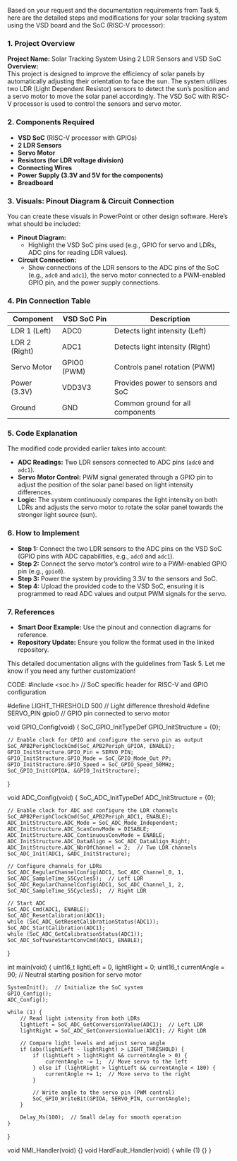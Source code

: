 Based on your request and the documentation requirements from Task 5, here are the detailed steps and modifications for your solar tracking system using the VSD board and the SoC (RISC-V processor):

### 1. **Project Overview**
**Project Name:** Solar Tracking System Using 2 LDR Sensors and VSD SoC  
**Overview:**  
This project is designed to improve the efficiency of solar panels by automatically adjusting their orientation to face the sun. The system utilizes two LDR (Light Dependent Resistor) sensors to detect the sun’s position and a servo motor to move the solar panel accordingly. The VSD SoC with RISC-V processor is used to control the sensors and servo motor.

### 2. **Components Required**
- **VSD SoC** (RISC-V processor with GPIOs)
- **2 LDR Sensors**
- **Servo Motor**
- **Resistors (for LDR voltage division)**
- **Connecting Wires**
- **Power Supply (3.3V and 5V for the components)**
- **Breadboard**

### 3. **Visuals: Pinout Diagram & Circuit Connection**
You can create these visuals in PowerPoint or other design software. Here’s what should be included:
- **Pinout Diagram:** 
  - Highlight the VSD SoC pins used (e.g., GPIO for servo and LDRs, ADC pins for reading LDR values).
- **Circuit Connection:** 
  - Show connections of the LDR sensors to the ADC pins of the SoC (e.g., `adc0` and `adc1`), the servo motor connected to a PWM-enabled GPIO pin, and the power supply connections.

### 4. **Pin Connection Table**

| **Component**   | **VSD SoC Pin** | **Description**                  |
|-----------------|-----------------|----------------------------------|
| LDR 1 (Left)    | ADC0            | Detects light intensity (Left)   |
| LDR 2 (Right)   | ADC1            | Detects light intensity (Right)  |
| Servo Motor     | GPIO0 (PWM)      | Controls panel rotation (PWM)    |
| Power (3.3V)    | VDD3V3          | Provides power to sensors and SoC|
| Ground          | GND             | Common ground for all components |

### 5. **Code Explanation**
The modified code provided earlier takes into account:
- **ADC Readings:** Two LDR sensors connected to ADC pins (`adc0` and `adc1`).
- **Servo Motor Control:** PWM signal generated through a GPIO pin to adjust the position of the solar panel based on light intensity differences.
- **Logic:** The system continuously compares the light intensity on both LDRs and adjusts the servo motor to rotate the solar panel towards the stronger light source (sun).

### 6. **How to Implement**
- **Step 1:** Connect the two LDR sensors to the ADC pins on the VSD SoC (GPIO pins with ADC capabilities, e.g., `adc0` and `adc1`).
- **Step 2:** Connect the servo motor’s control wire to a PWM-enabled GPIO pin (e.g., `gpio0`).
- **Step 3:** Power the system by providing 3.3V to the sensors and SoC.
- **Step 4:** Upload the provided code to the VSD SoC, ensuring it is programmed to read ADC values and output PWM signals for the servo.

### 7. **References**
- **Smart Door Example:** Use the pinout and connection diagrams for reference.
- **Repository Update:** Ensure you follow the format used in the linked repository.

This detailed documentation aligns with the guidelines from Task 5. Let me know if you need any further customization!





  CODE:
  #include <soc.h>  // SoC specific header for RISC-V and GPIO configuration

#define LIGHT_THRESHOLD 500  // Light difference threshold
#define SERVO_PIN gpio0      // GPIO pin connected to servo motor

void GPIO_Config(void) {
    SoC_GPIO_InitTypeDef GPIO_InitStructure = {0};
    
    // Enable clock for GPIO and configure the servo pin as output
    SoC_APB2PeriphClockCmd(SoC_APB2Periph_GPIOA, ENABLE);
    GPIO_InitStructure.GPIO_Pin = SERVO_PIN;
    GPIO_InitStructure.GPIO_Mode = SoC_GPIO_Mode_Out_PP;
    GPIO_InitStructure.GPIO_Speed = SoC_GPIO_Speed_50MHz;
    SoC_GPIO_Init(GPIOA, &GPIO_InitStructure);
}

void ADC_Config(void) {
    SoC_ADC_InitTypeDef ADC_InitStructure = {0};
    
    // Enable clock for ADC and configure the LDR channels
    SoC_APB2PeriphClockCmd(SoC_APB2Periph_ADC1, ENABLE);
    ADC_InitStructure.ADC_Mode = SoC_ADC_Mode_Independent;
    ADC_InitStructure.ADC_ScanConvMode = DISABLE;
    ADC_InitStructure.ADC_ContinuousConvMode = ENABLE;
    ADC_InitStructure.ADC_DataAlign = SoC_ADC_DataAlign_Right;
    ADC_InitStructure.ADC_NbrOfChannel = 2;  // Two LDR channels
    SoC_ADC_Init(ADC1, &ADC_InitStructure);
    
    // Configure channels for LDRs
    SoC_ADC_RegularChannelConfig(ADC1, SoC_ADC_Channel_0, 1, SoC_ADC_SampleTime_55Cycles5);  // Left LDR
    SoC_ADC_RegularChannelConfig(ADC1, SoC_ADC_Channel_1, 2, SoC_ADC_SampleTime_55Cycles5);  // Right LDR
    
    // Start ADC
    SoC_ADC_Cmd(ADC1, ENABLE);
    SoC_ADC_ResetCalibration(ADC1);
    while (SoC_ADC_GetResetCalibrationStatus(ADC1));
    SoC_ADC_StartCalibration(ADC1);
    while (SoC_ADC_GetCalibrationStatus(ADC1));
    SoC_ADC_SoftwareStartConvCmd(ADC1, ENABLE);
}

int main(void) {
    uint16_t lightLeft = 0, lightRight = 0;
    uint16_t currentAngle = 90;  // Neutral starting position for servo motor
    
    SystemInit();  // Initialize the SoC system
    GPIO_Config();
    ADC_Config();
    
    while (1) {
        // Read light intensity from both LDRs
        lightLeft = SoC_ADC_GetConversionValue(ADC1);  // Left LDR
        lightRight = SoC_ADC_GetConversionValue(ADC1); // Right LDR
        
        // Compare light levels and adjust servo angle
        if (abs(lightLeft - lightRight) > LIGHT_THRESHOLD) {
            if (lightLeft > lightRight && currentAngle > 0) {
                currentAngle -= 1;  // Move servo to the left
            } else if (lightRight > lightLeft && currentAngle < 180) {
                currentAngle += 1;  // Move servo to the right
            }
            
            // Write angle to the servo pin (PWM control)
            SoC_GPIO_WriteBit(GPIOA, SERVO_PIN, currentAngle);
        }
        
        Delay_Ms(100);  // Small delay for smooth operation
    }
}

void NMI_Handler(void) {}
void HardFault_Handler(void) {
    while (1) {}
}

